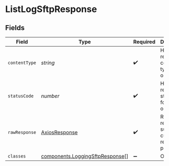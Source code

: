 # ListLogSftpResponse


## Fields

| Field                                                                                     | Type                                                                                      | Required                                                                                  | Description                                                                               |
| ----------------------------------------------------------------------------------------- | ----------------------------------------------------------------------------------------- | ----------------------------------------------------------------------------------------- | ----------------------------------------------------------------------------------------- |
| `contentType`                                                                             | *string*                                                                                  | :heavy_check_mark:                                                                        | HTTP response content type for this operation                                             |
| `statusCode`                                                                              | *number*                                                                                  | :heavy_check_mark:                                                                        | HTTP response status code for this operation                                              |
| `rawResponse`                                                                             | [AxiosResponse](https://axios-http.com/docs/res_schema)                                   | :heavy_check_mark:                                                                        | Raw HTTP response; suitable for custom response parsing                                   |
| `classes`                                                                                 | [components.LoggingSftpResponse](../../../sdk/models/components/loggingsftpresponse.md)[] | :heavy_minus_sign:                                                                        | OK                                                                                        |